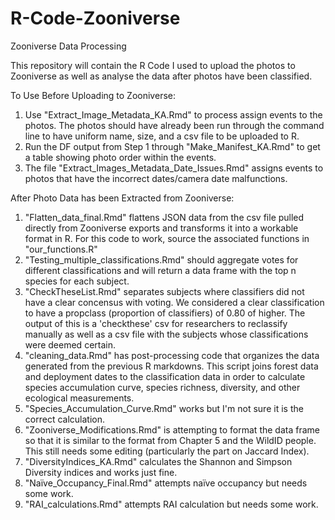 # R-Code-Zooniverse
Zooniverse Data Processing 

This repository will contain the R Code I used to upload the photos to Zooniverse as well as analyse the data 
after photos have been classified.

To Use Before Uploading to Zooniverse:
1. Use "Extract_Image_Metadata_KA.Rmd" to process assign events to the photos. The photos should have already been run through the command line to have uniform name, size, and a csv file to be uploaded to R.
2. Run the DF output from Step 1 through "Make_Manifest_KA.Rmd" to get a table showing photo order within the events.
3. The file "Extract_Images_Metadata_Date_Issues.Rmd" assigns events to photos that have the incorrect dates/camera date malfunctions.

After Photo Data has been Extracted from Zooniverse:
1. "Flatten_data_final.Rmd" flattens JSON data from the csv file pulled directly from Zooniverse exports and transforms it into a workable format in R. For this code to work, source the associated functions in "our_functions.R"
2. "Testing_multiple_classifications.Rmd" should aggregate votes for different classifications and will return a data frame with the top n species for each subject.
3. "CheckTheseList.Rmd" separates subjects where classifiers did not have a clear concensus with voting. We considered a clear classification to have a propclass (proportion of classifiers) of 0.80 of higher. The output of this is a 'checkthese' csv for researchers to reclassify manually as well as a csv file with the subjects whose classifications were deemed certain.
4. "cleaning_data.Rmd" has post-processing code that organizes the data generated from the previous R markdowns. This script joins forest data and deployment dates to the classification data in order to calculate species accumulation curve, species richness, diversity, and other ecological measurements. 
5. "Species_Accumulation_Curve.Rmd" works but I'm not sure it is the correct calculation.
6. "Zooniverse_Modifications.Rmd" is attempting to format the data frame so that it is similar to the format from Chapter 5 and the WildID people. This still needs some editing (particularly the part on Jaccard Index).
7. "DiversityIndices_KA.Rmd" calculates the Shannon and Simpson Diversity indices and works just fine. 
8. "Naïve_Occupancy_Final.Rmd" attempts naïve occupancy but needs some work. 
9. "RAI_calculations.Rmd" attempts RAI calculation but needs some work. 
